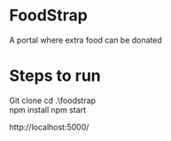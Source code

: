 # FoodStrap
A portal where extra food can be donated


# Steps to run

Git clone
cd .\foodstrap\
npm install
npm start

http://localhost:5000/

